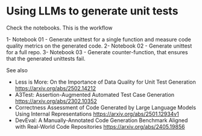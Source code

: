# Using LLMs to generate unit tests

Check the notebooks. This is the workflow

1- Notebook 01 - Generate unittest for a single function and measure code quality metrics on the generated code.
2- Notebook 02 - Generate unittest for a full repo.
3- Notebook 03 - Generate counter-function, that ensures that the generated unittests fail.

See also

- Less is More: On the Importance of Data Quality for Unit Test Generation https://arxiv.org/abs/2502.14212 
- A3Test: Assertion-Augmented Automated Test Case Generation https://arxiv.org/abs/2302.10352 
- Correctness Assessment of Code Generated by Large Language Models Using Internal Representations https://arxiv.org/abs/2501.12934v1 
- DevEval: A Manually-Annotated Code Generation Benchmark Aligned with Real-World Code Repositories https://arxiv.org/abs/2405.19856 
